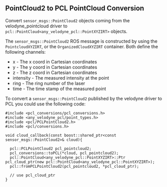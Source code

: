 ## PointCloud2 to PCL PointCloud Conversion

Convert `sensor_msgs::PointCloud2` objects coming from the velodyne_pointcloud driver to `pcl::PointCloud<any_velodyne_pcl::PointXYZIRT>` objects.

The `sensor_msgs::PointCloud2` ROS message is constructed by using the `PointcloudXYZIRT`, or the `OrganizedCloudXYZIRT` container.
Both define the following channels:

* x - The x coord in Cartesian coordinates
* y - The y coord in Cartesian coordinates
* z - The z coord in Cartesian coordinates
* intensity - The measured intensity at the point
* ring - The ring number of the laser
* time - The time stamp of the measured point

To convert a `sensor_msgs::PointCloud2` published by the velodyne driver to PCL you could use the following code:

```
#include <pcl_conversions/pcl_conversions.h>
#include <any_velodyne_pcl/point_types.h>
#include <pcl/PCLPointCloud2.h>
#include <pcl/conversions.h>

void cloud_callback(const boost::shared_ptr<const sensor_msgs::PointCloud2>& cloud){

  pcl::PCLPointCloud2 pcl_pointcloud2;
  pcl_conversions::toPCL(*cloud, pcl_pointcloud2);
  pcl::PointCloud<any_velodyne_pcl::PointXYZIRT>::Ptr pcl_cloud_ptr(new pcl::PointCloud<any_velodyne_pcl::PointXYZIRT>);
  pcl::fromPCLPointCloud2(pcl_pointcloud2, *pcl_cloud_ptr);

  // use pcl_cloud_ptr
}
```
